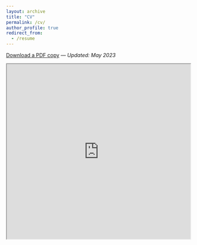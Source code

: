 ```yaml
---
layout: archive
title: "CV"
permalink: /cv/
author_profile: true
redirect_from:
  - /resume
---
```

 
[Download a PDF copy](https://drive.google.com/file/d/1pYbIvrSLxRLuuPDq1U5V8Y8BnZA4RBF2/view) *— Updated: May 2023*

<iframe src="https://drive.google.com/file/d/1pYbIvrSLxRLuuPDq1U5V8Y8BnZA4RBF2/preview" width="100%" height="480" allow="autoplay"></iframe>
